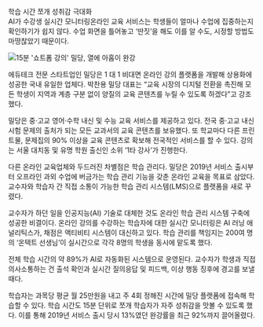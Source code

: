 학습 시간 쪼개 성취감 극대화  
AI가 수강생 실시간 모니터링온라인 교육 서비스는 학생들이 얼마나 수업에 집중하는지 확인하기가 쉽지 않다. 수업 화면을 틀어놓고 ‘딴짓’을 해도 이를 알 수도, 시정할 방법도 마땅찮았기 때문이다.

![15분 '쇼트폼 강의' 밀당, 열에 아홉이 완강](https://img.hankyung.com/photo/202206/AA.30355607.1.jpg)

에듀테크 전문 스타트업인 밀당은 1 대 1 비대면 온라인 강의 플랫폼을 개발해 상용화에 성공한 국내 유일한 업체다. 박찬용 밀당 대표는 “교육 시장의 디지털 전환을 촉진해 모든 학생이 지역과 계층 구분 없이 양질의 교육 콘텐츠를 누릴 수 있도록 하겠다”고 강조했다.

밀당은 중·고교 영어·수학 내신 및 수능 교육 서비스를 제공하고 있다. 전국 중·고교 내신 시험 문제의 출처가 되는 모든 교과서의 교육 콘텐츠를 보유했다. 또 학교마다 다른 프린트물, 문제집의 90% 이상을 교육 콘텐츠로 확보해 전국적인 서비스를 할 수 있다. 강의는 서울 대치동 및 유명 학원 출신인 소위 ‘1타 강사’가 진행한다.

다른 온라인 교육업체와 두드러진 차별점은 학습 관리다. 밀당은 2019년 서비스 출시부터 오프라인 과외 수업에 버금가는 학습 관리 기능을 갖춘 온라인 교육을 목표로 삼았다. 교수자와 학습자 간 직접 소통이 가능한 학습 관리 시스템(LMS)으로 플랫폼을 새로 꾸렸다.

교수자가 하던 일을 인공지능(AI) 기술로 대체한 것도 온라인 학습 관리 시스템 구축에 성공한 비결이다. 온라인 강의를 수강하는 학습자에 대한 실시간 모니터링은 AI 러닝 애널리틱스가, 채점은 액티비티 시스템이 대신하고 있다. 학습 관리를 책임지는 200여 명의 ‘온택트 선생님’이 실시간으로 각각 8명의 학생을 동시에 맡도록 했다.

전체 학습 시간의 약 89%가 AI로 자동화된 시스템으로 운영된다. 교수자가 학생과 직접 의사소통하는 건 출석 확인과 실시간 질의응답 및 피드백, 이상 행동 징후에 경고를 보낼 때다.

학습자는 과목당 평균 월 25만원을 내고 주 4회 정해진 시간에 밀당 플랫폼에 접속해 학습할 수 있다. 학습 시간도 15분 단위로 쪼개 학습자가 자주 성취감을 맛볼 수 있도록 했다. 이를 통해 2019년 서비스 출시 당시 13%였던 완강률을 최근 92%까지 끌어올렸다.